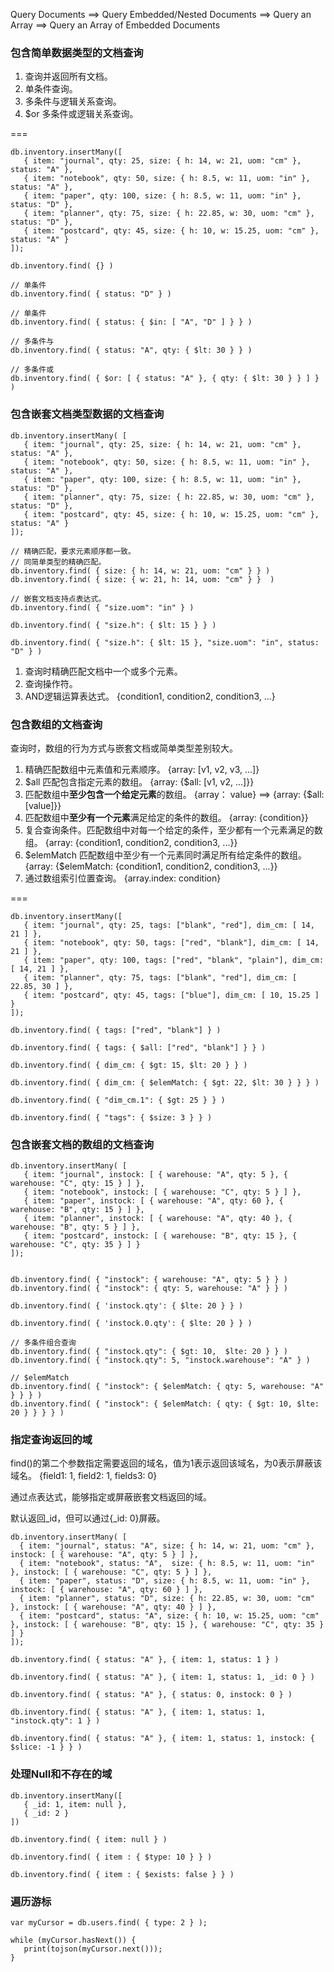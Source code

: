 Query Documents ==> Query Embedded/Nested Documents ==> 
Query an Array ==> Query an Array of Embedded Documents

### 包含简单数据类型的文档查询

1. 查询并返回所有文档。
2. 单条件查询。
3. 多条件与逻辑关系查询。
4. $or 多条件或逻辑关系查询。

===

	db.inventory.insertMany([
	   { item: "journal", qty: 25, size: { h: 14, w: 21, uom: "cm" }, status: "A" },
	   { item: "notebook", qty: 50, size: { h: 8.5, w: 11, uom: "in" }, status: "A" },
	   { item: "paper", qty: 100, size: { h: 8.5, w: 11, uom: "in" }, status: "D" },
	   { item: "planner", qty: 75, size: { h: 22.85, w: 30, uom: "cm" }, status: "D" },
	   { item: "postcard", qty: 45, size: { h: 10, w: 15.25, uom: "cm" }, status: "A" }
	]);
	
	db.inventory.find( {} )
	
	// 单条件
	db.inventory.find( { status: "D" } )
	
	// 单条件
	db.inventory.find( { status: { $in: [ "A", "D" ] } } )
	
	// 多条件与
	db.inventory.find( { status: "A", qty: { $lt: 30 } } )
	
	// 多条件或
	db.inventory.find( { $or: [ { status: "A" }, { qty: { $lt: 30 } } ] } )


### 包含嵌套文档类型数据的文档查询


    db.inventory.insertMany( [
       { item: "journal", qty: 25, size: { h: 14, w: 21, uom: "cm" }, status: "A" },
       { item: "notebook", qty: 50, size: { h: 8.5, w: 11, uom: "in" }, status: "A" },
       { item: "paper", qty: 100, size: { h: 8.5, w: 11, uom: "in" }, status: "D" },
       { item: "planner", qty: 75, size: { h: 22.85, w: 30, uom: "cm" }, status: "D" },
       { item: "postcard", qty: 45, size: { h: 10, w: 15.25, uom: "cm" }, status: "A" }
    ]);
    
    // 精确匹配，要求元素顺序都一致。
    // 同简单类型的精确匹配。
    db.inventory.find( { size: { h: 14, w: 21, uom: "cm" } } )
    db.inventory.find( { size: { w: 21, h: 14, uom: "cm" } }  )
    
    // 嵌套文档支持点表达式。
    db.inventory.find( { "size.uom": "in" } )
    
    db.inventory.find( { "size.h": { $lt: 15 } } )
    
    db.inventory.find( { "size.h": { $lt: 15 }, "size.uom": "in", status: "D" } )


1. 查询时精确匹配文档中一个或多个元素。
2. 查询操作符。
3. AND逻辑运算表达式。 {condition1, condition2, condition3, ...}

### 包含数组的文档查询

查询时，数组的行为方式与嵌套文档或简单类型差别较大。

1. 精确匹配数组中元素值和元素顺序。 {array: [v1, v2, v3, ...]}
2. $all 匹配包含指定元素的数组。 {array: {$all: [v1, v2, ...]}}
3. 匹配数组中**至少包含一个给定元素**的数组。 {array： value} ==> {array: {$all: [value]}}
4. 匹配数组中**至少有一个元素**满足给定的条件的数组。 {array: {condition}}
5. 复合查询条件。匹配数组中对每一个给定的条件，至少都有一个元素满足的数组。 {array: {condition1, condition2, condition3, ...}}
6. $elemMatch 匹配数组中至少有一个元素同时满足所有给定条件的数组。 {array: {$elemMatch: {condition1, condition2, condition3, ...}}
7. 通过数组索引位置查询。 {array.index: condition}

===

	db.inventory.insertMany([
	   { item: "journal", qty: 25, tags: ["blank", "red"], dim_cm: [ 14, 21 ] },
	   { item: "notebook", qty: 50, tags: ["red", "blank"], dim_cm: [ 14, 21 ] },
	   { item: "paper", qty: 100, tags: ["red", "blank", "plain"], dim_cm: [ 14, 21 ] },
	   { item: "planner", qty: 75, tags: ["blank", "red"], dim_cm: [ 22.85, 30 ] },
	   { item: "postcard", qty: 45, tags: ["blue"], dim_cm: [ 10, 15.25 ] }
	]);

	db.inventory.find( { tags: ["red", "blank"] } )
	
	db.inventory.find( { tags: { $all: ["red", "blank"] } } )
	
	db.inventory.find( { dim_cm: { $gt: 15, $lt: 20 } } )
	
	db.inventory.find( { dim_cm: { $elemMatch: { $gt: 22, $lt: 30 } } } )
	
	db.inventory.find( { "dim_cm.1": { $gt: 25 } } )
	
	db.inventory.find( { "tags": { $size: 3 } } )


### 包含嵌套文档的数组的文档查询


	db.inventory.insertMany( [
	   { item: "journal", instock: [ { warehouse: "A", qty: 5 }, { warehouse: "C", qty: 15 } ] },
	   { item: "notebook", instock: [ { warehouse: "C", qty: 5 } ] },
	   { item: "paper", instock: [ { warehouse: "A", qty: 60 }, { warehouse: "B", qty: 15 } ] },
	   { item: "planner", instock: [ { warehouse: "A", qty: 40 }, { warehouse: "B", qty: 5 } ] },
	   { item: "postcard", instock: [ { warehouse: "B", qty: 15 }, { warehouse: "C", qty: 35 } ] }
	]);
	
	
	db.inventory.find( { "instock": { warehouse: "A", qty: 5 } } )
	db.inventory.find( { "instock": { qty: 5, warehouse: "A" } } )
	
	db.inventory.find( { 'instock.qty': { $lte: 20 } } )
	
	db.inventory.find( { 'instock.0.qty': { $lte: 20 } } )
	
	// 多条件组合查询
	db.inventory.find( { "instock.qty": { $gt: 10,  $lte: 20 } } )
	db.inventory.find( { "instock.qty": 5, "instock.warehouse": "A" } )
	
	// $elemMatch
	db.inventory.find( { "instock": { $elemMatch: { qty: 5, warehouse: "A" } } } )
	db.inventory.find( { "instock": { $elemMatch: { qty: { $gt: 10, $lte: 20 } } } } )



### 指定查询返回的域

find()的第二个参数指定需要返回的域名，值为1表示返回该域名，为0表示屏蔽该域名。 {field1: 1, field2: 1, fields3: 0}

通过点表达式，能够指定或屏蔽嵌套文档返回的域。

默认返回_id，但可以通过{_id: 0}屏蔽。


	db.inventory.insertMany( [
	  { item: "journal", status: "A", size: { h: 14, w: 21, uom: "cm" }, instock: [ { warehouse: "A", qty: 5 } ] },
	  { item: "notebook", status: "A",  size: { h: 8.5, w: 11, uom: "in" }, instock: [ { warehouse: "C", qty: 5 } ] },
	  { item: "paper", status: "D", size: { h: 8.5, w: 11, uom: "in" }, instock: [ { warehouse: "A", qty: 60 } ] },
	  { item: "planner", status: "D", size: { h: 22.85, w: 30, uom: "cm" }, instock: [ { warehouse: "A", qty: 40 } ] },
	  { item: "postcard", status: "A", size: { h: 10, w: 15.25, uom: "cm" }, instock: [ { warehouse: "B", qty: 15 }, { warehouse: "C", qty: 35 } ] }
	]);
	
	db.inventory.find( { status: "A" }, { item: 1, status: 1 } )
	
	db.inventory.find( { status: "A" }, { item: 1, status: 1, _id: 0 } )
	
	db.inventory.find( { status: "A" }, { status: 0, instock: 0 } )
	
	db.inventory.find( { status: "A" }, { item: 1, status: 1, "instock.qty": 1 } )
	
	db.inventory.find( { status: "A" }, { item: 1, status: 1, instock: { $slice: -1 } } )


### 处理Null和不存在的域


	db.inventory.insertMany([
	   { _id: 1, item: null },
	   { _id: 2 }
	])
	
	db.inventory.find( { item: null } )
	
	db.inventory.find( { item : { $type: 10 } } )
	
	db.inventory.find( { item : { $exists: false } } )


### 遍历游标


	var myCursor = db.users.find( { type: 2 } );
	
	while (myCursor.hasNext()) {
	   print(tojson(myCursor.next()));
	}
